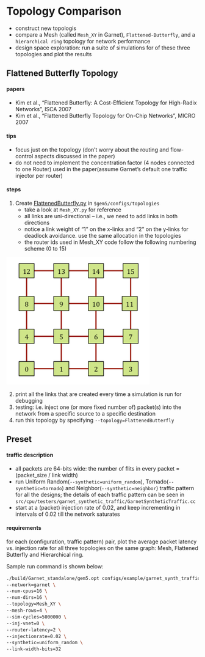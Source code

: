 # Topology Comparison
- construct new topologis
- compare a Mesh (called `Mesh_XY` in Garnet), `Flattened-Butterfly`, and a `hierarchical ring` topology for network performance
- design space exploration: run a suite of simulations for of these three topologies and plot the results

## Flattened Butterfly Topology
#### papers
- Kim et al., “Flattened Butterfly: A Cost-Efficient Topology for High-Radix Networks”,
ISCA 2007
- Kim et al., “Flattened Butterfly Topology for On-Chip Networks”, MICRO 2007

#### tips
- focus just on the topology (don’t worry about the routing and flow-control aspects discussed in the paper)
- do not need to implement the concentration factor (4 nodes connected to one Router) used in the paper(assume Garnet’s default one traffic injector per router)

#### steps
1. Create [FlattenedButterfly.py]() in `$gem5/configs/topologies`
    - take a look at `Mesh_XY.py` for reference
    - all links are uni-directional – i.e., we need to add links in both directions
    - notice a link weight of “1” on the x-links and “2” on the y-links for deadlock avoidance. use the same allocation in the topologies
    - the router ids used in Mesh_XY code follow the following numbering scheme (0 to 15)

![picture1.png](./picture1.png)

2. print all the links that are created every time a simulation is run for debugging
3. testing: i.e. inject one (or more fixed number of) packet(s) into the network from a specific source to a specific destination
4. run this topology by specifying `--topology=FlattenedButterfly`

## Preset
#### traffic description
- all packets are 64-bits wide: the number of flits in every packet = (packet_size / link width)
- run Uniform Random(`--synthetic=uniform_random`), Tornado(`--synthetic=tornado`) and Neighbor(`--synthetic=neighbor`) traffic pattern for all the designs; the details of each traffic pattern can be seen in `src/cpu/testers/garnet_synthetic_traffic/GarnetSyntheticTraffic.cc`
- start at a (packet) injection rate of 0.02, and keep incrementing in intervals of 0.02 till the network saturates

#### requirements
for each (configuration, traffic pattern) pair, plot the average packet latency vs. injection rate for all three topologies on the same graph: Mesh, Flattened Butterfly and Hierarchical ring. 

Sample run command is shown below:
```sh
./build/Garnet_standalone/gem5.opt configs/example/garnet_synth_traffic.py \
--network=garnet \
--num-cpus=16 \
--num-dirs=16 \
--topology=Mesh_XY \
--mesh-rows=4 \
--sim-cycles=5000000 \
--inj-vnet=0 \
--router-latency=2 \
--injectionrate=0.02 \
--synthetic=uniform_random \
--link-width-bits=32
```

